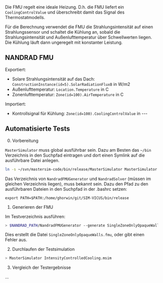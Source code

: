 Die FMU regelt eine ideale Heizung. D.h. die FMU liefert
ein `CoolingControlValue` und überschreibt damit das Signal
des Thermostatmodells.

Für die Berechnung verwendet die FMU die Strahlungsintensität
auf einen Strahlungssensor und schaltet die Kühlung an, sobald die
Strahlungsintensität und Außenlufttemperatur über Schwellwerten liegen.
Die Kühlung läuft dann ungeregelt mit konstanter Leistung.


## NANDRAD FMU

Exportiert:

- Solare Strahlungsintensität auf das Dach: `ConstructionInstance(id=5).SolarRadiationFluxB` in W/m2
- Außenlufttemperatur: `Location.Temperature` in C
- Zonenlufttemperatur: `Zone(id=100).AirTemperature` in C

Importiert:

- Kontrollsignal für Kühlung: `Zone(id=100).CoolingControlValue` in ---


## Automatisierte Tests

0. Vorbereitung

`MasterSimulator` muss global ausführbar sein. Dazu am 
Besten das `~/bin` Verzeichnis in den Suchpfad eintragen und dort einen
Symlink auf die ausführbare Datei anlegen.

```bash
ln -s ~/svn/mastersim-code/bin/release/MasterSimulator MasterSimulator
```

Das Verzeichnis von `NandradFMUGenerator` und `NandradSolver` (müssen
im gleichen Verzeichnis liegen), muss bekannt sein. Dazu den Pfad
zu den ausführbaren Dateien in den Suchpfad in der .bashrc setzen:

```
export PATH=$PATH:/home/ghorwin/git/SIM-VICUS/bin/release

```

1. Generieren der FMU

Im Testverzeichnis ausführen:

```bash
> $NANDRAD_PATH/NandradFMUGenerator --generate SingleZoneOnlyOpaqueWalls.nandrad
```

Dies erstellt die Datei `SingleZoneOnlyOpaqueWalls.fmu`, oder gibt einen Fehler aus.

2. Durchlaufen der Testsimulation

```bash
> MasterSimulator IntensityControlledCooling.msim
```

3. Vergleich der Testergebnisse

...



